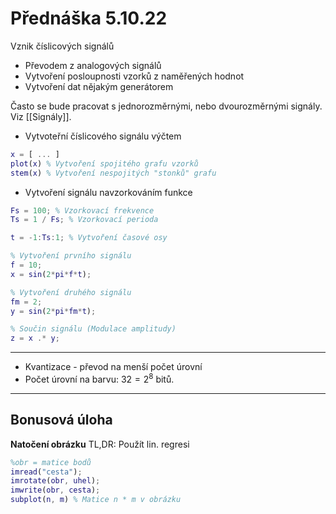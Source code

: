 # Přednáška 5.10.22

Vznik číslicových signálů
- Převodem z analogových signálů
- Vytvoření posloupnosti vzorků z naměřených hodnot
- Vytvoření dat  nějakým generátorem

Často se bude pracovat s jednorozměrnými, nebo dvourozměrnými signály. Viz [[Signály]].

- Vytvoteřní číslicového signálu výčtem
```matlab
x = [ ... ]
plot(x) % Vytvoření spojitého grafu vzorků
stem(x) % Vytvoření nespojitých "stonků" grafu
```

- Vytvoření signálu navzorkováním funkce
```matlab
Fs = 100; % Vzorkovací frekvence
Ts = 1 / Fs; % Vzorkovací perioda

t = -1:Ts:1; % Vytvoření časové osy

% Vytvoření prvního signálu
f = 10;
x = sin(2*pi*f*t);

% Vytvoření druhého signálu
fm = 2;
y = sin(2*pi*fm*t);

% Součin signálu (Modulace amplitudy)
z = x .* y;
```
---
- Kvantizace - převod na menší počet úrovní
- Počet úrovní na barvu: $32 = 2^8$ bitů.
---

## Bonusová úloha
**Natočení obrázku**
TL,DR: Použít lin. regresi

```matlab
%obr = matice bodů
imread("cesta");
imrotate(obr, uhel);
imwrite(obr, cesta);
subplot(n, m) % Matice n * m v obrázku

```